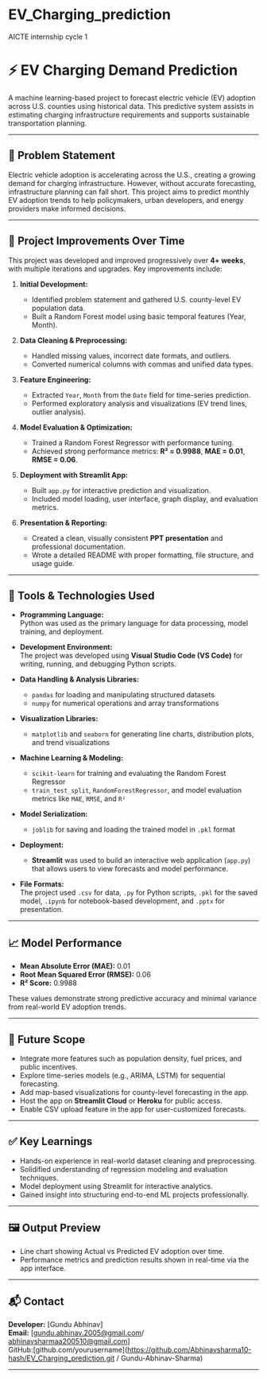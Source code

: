 # EV_Charging_prediction
AICTE internship cycle 1
# ⚡ EV Charging Demand Prediction

A machine learning-based project to forecast electric vehicle (EV) adoption across U.S. counties using historical data. This predictive system assists in estimating charging infrastructure requirements and supports sustainable transportation planning.

---

## 🧠 Problem Statement

Electric vehicle adoption is accelerating across the U.S., creating a growing demand for charging infrastructure. However, without accurate forecasting, infrastructure planning can fall short. This project aims to predict monthly EV adoption trends to help policymakers, urban developers, and energy providers make informed decisions.

---

## 🚧 Project Improvements Over Time

This project was developed and improved progressively over **4+ weeks**, with multiple iterations and upgrades. Key improvements include:

1. **Initial Development:**
   - Identified problem statement and gathered U.S. county-level EV population data.
   - Built a Random Forest model using basic temporal features (Year, Month).

2. **Data Cleaning & Preprocessing:**
   - Handled missing values, incorrect date formats, and outliers.
   - Converted numerical columns with commas and unified data types.

3. **Feature Engineering:**
   - Extracted `Year`, `Month` from the `Date` field for time-series prediction.
   - Performed exploratory analysis and visualizations (EV trend lines, outlier analysis).

4. **Model Evaluation & Optimization:**
   - Trained a Random Forest Regressor with performance tuning.
   - Achieved strong performance metrics: **R² = 0.9988**, **MAE = 0.01**, **RMSE = 0.06**.

5. **Deployment with Streamlit App:**
   - Built `app.py` for interactive prediction and visualization.
   - Included model loading, user interface, graph display, and evaluation metrics.

6. **Presentation & Reporting:**
   - Created a clean, visually consistent **PPT presentation** and professional documentation.
   - Wrote a detailed README with proper formatting, file structure, and usage guide.

---

## 🔧 Tools & Technologies Used

- **Programming Language:**  
  Python was used as the primary language for data processing, model training, and deployment.

- **Development Environment:**  
  The project was developed using **Visual Studio Code (VS Code)** for writing, running, and debugging Python scripts.

- **Data Handling & Analysis Libraries:**  
  - `pandas` for loading and manipulating structured datasets  
  - `numpy` for numerical operations and array transformations

- **Visualization Libraries:**  
  - `matplotlib` and `seaborn` for generating line charts, distribution plots, and trend visualizations

- **Machine Learning & Modeling:**  
  - `scikit-learn` for training and evaluating the Random Forest Regressor  
  - `train_test_split`, `RandomForestRegressor`, and model evaluation metrics like `MAE`, `RMSE`, and `R²`

- **Model Serialization:**  
  - `joblib` for saving and loading the trained model in `.pkl` format

- **Deployment:**  
  - **Streamlit** was used to build an interactive web application (`app.py`) that allows users to view forecasts and model performance.

- **File Formats:**  
  The project used `.csv` for data, `.py` for Python scripts, `.pkl` for the saved model, `.ipynb` for notebook-based development, and `.pptx` for presentation.

---

## 📈 Model Performance

- **Mean Absolute Error (MAE):** 0.01  
- **Root Mean Squared Error (RMSE):** 0.06  
- **R² Score:** 0.9988  

These values demonstrate strong predictive accuracy and minimal variance from real-world EV adoption trends.

---

## 🔮 Future Scope

- Integrate more features such as population density, fuel prices, and public incentives.
- Explore time-series models (e.g., ARIMA, LSTM) for sequential forecasting.
- Add map-based visualizations for county-level forecasting in the app.
- Host the app on **Streamlit Cloud** or **Heroku** for public access.
- Enable CSV upload feature in the app for user-customized forecasts.

---

## ✅ Key Learnings

- Hands-on experience in real-world dataset cleaning and preprocessing.
- Solidified understanding of regression modeling and evaluation techniques.
- Model deployment using Streamlit for interactive analytics.
- Gained insight into structuring end-to-end ML projects professionally.

---

## 🖼️ Output Preview

- Line chart showing Actual vs Predicted EV adoption over time.
- Performance metrics and prediction results shown in real-time via the app interface.

---

## 📬 Contact

**Developer:** [Gundu Abhinav]  
**Email:** [gundu.abhinav.2005@gmail.com/ abhinavsharmaa200510@gmail.com]  
GitHub:[github.com/yourusername](https://github.com/Abhinavsharma10-hash/EV_Charging_prediction.git / Gundu-Abhinav-Sharma)

---


